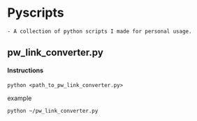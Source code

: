 # Pyscripts
    - A collection of python scripts I made for personal usage.

## pw_link_converter.py

#### Instructions

```
python <path_to_pw_link_converter.py>
```
example

```
python ~/pw_link_converter.py
```




